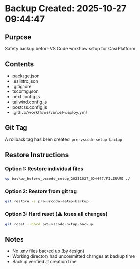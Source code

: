 # Backup Created: 2025-10-27 09:44:47

## Purpose

Safety backup before VS Code workflow setup for Casi Platform

## Contents

- package.json
- .eslintrc.json
- .gitignore
- tsconfig.json
- next.config.js
- tailwind.config.js
- postcss.config.js
- .github/workflows/vercel-deploy.yml

## Git Tag

A rollback tag has been created: `pre-vscode-setup-backup`

## Restore Instructions

### Option 1: Restore individual files

```bash
cp backup_before_vscode_setup_20251027_094447/FILENAME ./
```

### Option 2: Restore from git tag

```bash
git restore -s pre-vscode-setup-backup .
```

### Option 3: Hard reset (⚠️ loses all changes)

```bash
git reset --hard pre-vscode-setup-backup
```

## Notes

- No .env files backed up (by design)
- Working directory had uncommitted changes at backup time
- Backup verified at creation time
